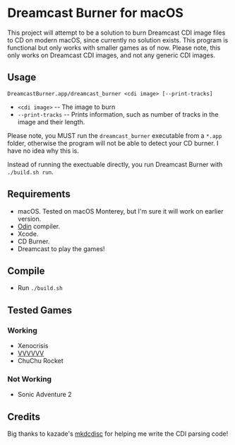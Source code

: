 # Dreamcast Burner for macOS

This project will attempt to be a solution to burn Dreamcast CDI image files to CD on modern macOS, since currently no solution exists.  This program is functional but only works with smaller games as of now.  Please note, this only works on Dreamcast CDI images, and not any generic CDI images.

## Usage
`DreamcastBurner.app/dreamcast_burner <cdi image> [--print-tracks]`
- `<cdi image>` -- The image to burn
- `--print-tracks` -- Prints information, such as number of tracks in the image and their length.

Please note, you MUST run the `dreamcast_burner` executable from a `*.app` folder, otherwise the program will not be able to detect your CD burner.  I have no idea why this is.

Instead of running the exectuable directly, you run Dreamcast Burner with `./build.sh run`.

## Requirements
- macOS.  Tested on macOS Monterey, but I'm sure it will work on earlier version.
- [Odin](https://odin-lang.org) compiler.
- Xcode.
- CD Burner.
- Dreamcast to play the games!

## Compile
- Run `./build.sh`

## Tested Games
### Working
- Xenocrisis
- [VVVVVV](https://github.com/gusarba/VVVVVVDC)
- ChuChu Rocket

### Not Working
- Sonic Adventure 2

## Credits
Big thanks to kazade's [mkdcdisc](https://gitlab.com/simulant/mkdcdisc/-/tree/main) for helping me write the CDI parsing code!